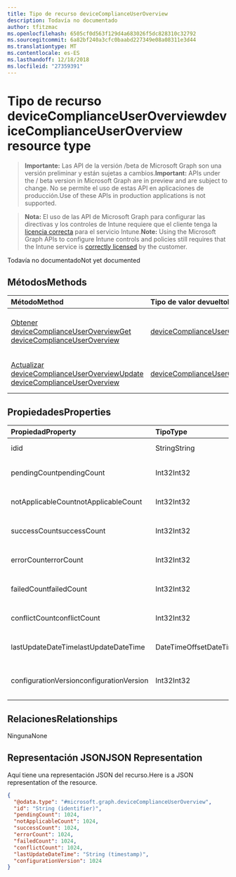 ```yaml
---
title: Tipo de recurso deviceComplianceUserOverview
description: Todavía no documentado
author: tfitzmac
ms.openlocfilehash: 6505cf0d563f129d4a683026f5dc828310c32792
ms.sourcegitcommit: 6a82bf240a3cfc0baabd227349e08a08311e3d44
ms.translationtype: MT
ms.contentlocale: es-ES
ms.lasthandoff: 12/18/2018
ms.locfileid: "27359391"
---
```

# <a name="devicecomplianceuseroverview-resource-type"></a><span data-ttu-id="e7a48-103">Tipo de recurso deviceComplianceUserOverview</span><span class="sxs-lookup"><span data-stu-id="e7a48-103">deviceComplianceUserOverview resource type</span></span>

> <span data-ttu-id="e7a48-104">**Importante:** Las API de la versión /beta de Microsoft Graph son una versión preliminar y están sujetas a cambios.</span><span class="sxs-lookup"><span data-stu-id="e7a48-104">**Important:** APIs under the / beta version in Microsoft Graph are in preview and are subject to change.</span></span> <span data-ttu-id="e7a48-105">No se permite el uso de estas API en aplicaciones de producción.</span><span class="sxs-lookup"><span data-stu-id="e7a48-105">Use of these APIs in production applications is not supported.</span></span>

> <span data-ttu-id="e7a48-106">**Nota:** El uso de las API de Microsoft Graph para configurar las directivas y los controles de Intune requiere que el cliente tenga la [licencia correcta](https://go.microsoft.com/fwlink/?linkid=839381) para el servicio Intune.</span><span class="sxs-lookup"><span data-stu-id="e7a48-106">**Note:** Using the Microsoft Graph APIs to configure Intune controls and policies still requires that the Intune service is [correctly licensed](https://go.microsoft.com/fwlink/?linkid=839381) by the customer.</span></span>

<span data-ttu-id="e7a48-107">Todavía no documentado</span><span class="sxs-lookup"><span data-stu-id="e7a48-107">Not yet documented</span></span>
## <a name="methods"></a><span data-ttu-id="e7a48-108">Métodos</span><span class="sxs-lookup"><span data-stu-id="e7a48-108">Methods</span></span>
|<span data-ttu-id="e7a48-109">Método</span><span class="sxs-lookup"><span data-stu-id="e7a48-109">Method</span></span>|<span data-ttu-id="e7a48-110">Tipo de valor devuelto</span><span class="sxs-lookup"><span data-stu-id="e7a48-110">Return Type</span></span>|<span data-ttu-id="e7a48-111">Descripción</span><span class="sxs-lookup"><span data-stu-id="e7a48-111">Description</span></span>|
|:---|:---|:---|
|[<span data-ttu-id="e7a48-112">Obtener deviceComplianceUserOverview</span><span class="sxs-lookup"><span data-stu-id="e7a48-112">Get deviceComplianceUserOverview</span></span>](../api/intune-deviceconfig-devicecomplianceuseroverview-get.md)|[<span data-ttu-id="e7a48-113">deviceComplianceUserOverview</span><span class="sxs-lookup"><span data-stu-id="e7a48-113">deviceComplianceUserOverview</span></span>](../resources/intune-deviceconfig-devicecomplianceuseroverview.md)|<span data-ttu-id="e7a48-114">Lea las propiedades y las relaciones del objeto [deviceComplianceUserOverview](../resources/intune-deviceconfig-devicecomplianceuseroverview.md).</span><span class="sxs-lookup"><span data-stu-id="e7a48-114">Read properties and relationships of the [deviceComplianceUserOverview](../resources/intune-deviceconfig-devicecomplianceuseroverview.md) object.</span></span>|
|[<span data-ttu-id="e7a48-115">Actualizar deviceComplianceUserOverview</span><span class="sxs-lookup"><span data-stu-id="e7a48-115">Update deviceComplianceUserOverview</span></span>](../api/intune-deviceconfig-devicecomplianceuseroverview-update.md)|[<span data-ttu-id="e7a48-116">deviceComplianceUserOverview</span><span class="sxs-lookup"><span data-stu-id="e7a48-116">deviceComplianceUserOverview</span></span>](../resources/intune-deviceconfig-devicecomplianceuseroverview.md)|<span data-ttu-id="e7a48-117">Actualice las propiedades de un objeto [deviceComplianceUserOverview](../resources/intune-deviceconfig-devicecomplianceuseroverview.md).</span><span class="sxs-lookup"><span data-stu-id="e7a48-117">Update the properties of a [deviceComplianceUserOverview](../resources/intune-deviceconfig-devicecomplianceuseroverview.md) object.</span></span>|

## <a name="properties"></a><span data-ttu-id="e7a48-118">Propiedades</span><span class="sxs-lookup"><span data-stu-id="e7a48-118">Properties</span></span>
|<span data-ttu-id="e7a48-119">Propiedad</span><span class="sxs-lookup"><span data-stu-id="e7a48-119">Property</span></span>|<span data-ttu-id="e7a48-120">Tipo</span><span class="sxs-lookup"><span data-stu-id="e7a48-120">Type</span></span>|<span data-ttu-id="e7a48-121">Descripción</span><span class="sxs-lookup"><span data-stu-id="e7a48-121">Description</span></span>|
|:---|:---|:---|
|<span data-ttu-id="e7a48-122">id</span><span class="sxs-lookup"><span data-stu-id="e7a48-122">id</span></span>|<span data-ttu-id="e7a48-123">String</span><span class="sxs-lookup"><span data-stu-id="e7a48-123">String</span></span>|<span data-ttu-id="e7a48-124">Clave de la entidad.</span><span class="sxs-lookup"><span data-stu-id="e7a48-124">Key of the entity.</span></span>|
|<span data-ttu-id="e7a48-125">pendingCount</span><span class="sxs-lookup"><span data-stu-id="e7a48-125">pendingCount</span></span>|<span data-ttu-id="e7a48-126">Int32</span><span class="sxs-lookup"><span data-stu-id="e7a48-126">Int32</span></span>|<span data-ttu-id="e7a48-127">Número de usuarios pendientes</span><span class="sxs-lookup"><span data-stu-id="e7a48-127">Number of pending Users</span></span>|
|<span data-ttu-id="e7a48-128">notApplicableCount</span><span class="sxs-lookup"><span data-stu-id="e7a48-128">notApplicableCount</span></span>|<span data-ttu-id="e7a48-129">Int32</span><span class="sxs-lookup"><span data-stu-id="e7a48-129">Int32</span></span>|<span data-ttu-id="e7a48-130">Número de usuarios no es aplicable.</span><span class="sxs-lookup"><span data-stu-id="e7a48-130">Number of not applicable users</span></span>|
|<span data-ttu-id="e7a48-131">successCount</span><span class="sxs-lookup"><span data-stu-id="e7a48-131">successCount</span></span>|<span data-ttu-id="e7a48-132">Int32</span><span class="sxs-lookup"><span data-stu-id="e7a48-132">Int32</span></span>|<span data-ttu-id="e7a48-133">Número de usuarios correctos</span><span class="sxs-lookup"><span data-stu-id="e7a48-133">Number of succeeded Users</span></span>|
|<span data-ttu-id="e7a48-134">errorCount</span><span class="sxs-lookup"><span data-stu-id="e7a48-134">errorCount</span></span>|<span data-ttu-id="e7a48-135">Int32</span><span class="sxs-lookup"><span data-stu-id="e7a48-135">Int32</span></span>|<span data-ttu-id="e7a48-136">Número de usuarios con error</span><span class="sxs-lookup"><span data-stu-id="e7a48-136">Number of error Users</span></span>|
|<span data-ttu-id="e7a48-137">failedCount</span><span class="sxs-lookup"><span data-stu-id="e7a48-137">failedCount</span></span>|<span data-ttu-id="e7a48-138">Int32</span><span class="sxs-lookup"><span data-stu-id="e7a48-138">Int32</span></span>|<span data-ttu-id="e7a48-139">Número de usuarios erróneos</span><span class="sxs-lookup"><span data-stu-id="e7a48-139">Number of failed Users</span></span>|
|<span data-ttu-id="e7a48-140">conflictCount</span><span class="sxs-lookup"><span data-stu-id="e7a48-140">conflictCount</span></span>|<span data-ttu-id="e7a48-141">Int32</span><span class="sxs-lookup"><span data-stu-id="e7a48-141">Int32</span></span>|<span data-ttu-id="e7a48-142">Número de usuarios en conflicto</span><span class="sxs-lookup"><span data-stu-id="e7a48-142">Number of users in conflict</span></span>|
|<span data-ttu-id="e7a48-143">lastUpdateDateTime</span><span class="sxs-lookup"><span data-stu-id="e7a48-143">lastUpdateDateTime</span></span>|<span data-ttu-id="e7a48-144">DateTimeOffset</span><span class="sxs-lookup"><span data-stu-id="e7a48-144">DateTimeOffset</span></span>|<span data-ttu-id="e7a48-145">Última hora de actualización</span><span class="sxs-lookup"><span data-stu-id="e7a48-145">Last update time</span></span>|
|<span data-ttu-id="e7a48-146">configurationVersion</span><span class="sxs-lookup"><span data-stu-id="e7a48-146">configurationVersion</span></span>|<span data-ttu-id="e7a48-147">Int32</span><span class="sxs-lookup"><span data-stu-id="e7a48-147">Int32</span></span>|<span data-ttu-id="e7a48-148">Versión de la directiva para esa información general</span><span class="sxs-lookup"><span data-stu-id="e7a48-148">Version of the policy for that overview</span></span>|

## <a name="relationships"></a><span data-ttu-id="e7a48-149">Relaciones</span><span class="sxs-lookup"><span data-stu-id="e7a48-149">Relationships</span></span>
<span data-ttu-id="e7a48-150">Ninguna</span><span class="sxs-lookup"><span data-stu-id="e7a48-150">None</span></span>
## <a name="json-representation"></a><span data-ttu-id="e7a48-151">Representación JSON</span><span class="sxs-lookup"><span data-stu-id="e7a48-151">JSON Representation</span></span>
<span data-ttu-id="e7a48-152">Aquí tiene una representación JSON del recurso.</span><span class="sxs-lookup"><span data-stu-id="e7a48-152">Here is a JSON representation of the resource.</span></span>
<!-- {
  "blockType": "resource",
  "keyProperty": "id",
  "@odata.type": "microsoft.graph.deviceComplianceUserOverview"
}
-->
``` json
{
  "@odata.type": "#microsoft.graph.deviceComplianceUserOverview",
  "id": "String (identifier)",
  "pendingCount": 1024,
  "notApplicableCount": 1024,
  "successCount": 1024,
  "errorCount": 1024,
  "failedCount": 1024,
  "conflictCount": 1024,
  "lastUpdateDateTime": "String (timestamp)",
  "configurationVersion": 1024
}
```





